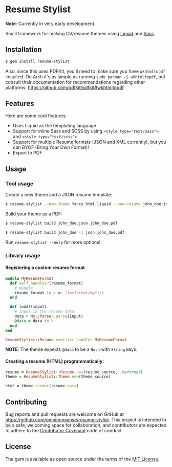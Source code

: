 # Resume Stylist

**Note**: Currently in very early development.

Small framework for making CV/resume themes using [Liquid](https://github.com/Shopify/liquid/wiki/liquid-for-designers) and [Sass](http://sass-lang.com/).

## Installation

~~~sh
$ gem install resume-stylist
~~~

Also, since this uses PDFKit, you'll need to make sure you have `wkhtmltopdf` installed. On Arch it's as simple as running `sudo pacman -S wkhtmltopdf`, but consult their documentation for recommendations regarding other platforms: https://github.com/pdfkit/pdfkit#wkhtmltopdf

## Features

Here are some cool features:

 - Uses Liquid as the templating language
 - Support for inline Sass and SCSS by using `<style type="text/sass">` and `<style type="text/scss">`
 - Support for multiple Resume formats (JSON and XML currently), but you can BYOF (Bring Your Own Format)!
 - Export to PDF

## Usage

### Tool usage

Create a new theme and a JSON resume template:

~~~sh
$ resume-stylist --new-theme fancy.html.liquid --new-resume john_doe.json
~~~

Build your theme as a PDF:

~~~sh
$ resume-stylist build john_doe.json john_doe.pdf
~~~

~~~sh
$ resume-stylist build john_doe -I json john_doe.pdf
~~~

Run `resume-stylist --help` for more options!

### Library usage

#### Registering a custom resume format

~~~rb
module MyResumeFormat
  def self.handles?(resume_format)
    # Handle
    resume_format.to_s =~ /(myformat|myf)/i
  end

  def load!(input)
    # input is the resume data
    data = My::Parser.parse(input)
    @data = data.to_h
  end
end

ResumeStylist::Resume.register_handler MyResumeFormat
~~~

**NOTE**: The theme expects `@data` to be a `Hash` with `String` keys.

#### Creating a resume (HTML) programmatically:

~~~rb
resume = ResumeStylist::Resume.new(resume_source, :myformat)
theme = ResumeStylist::Theme.new(theme_source)

html = theme.render(resume.data)
~~~

## Contributing

Bug reports and pull requests are welcome on GitHub at https://github.com/omninonsense/resume-stylist. This project is intended to be a safe, welcoming space for collaboration, and contributors are expected to adhere to the [Contributor Covenant](contributor-covenant.org) code of conduct.

## License

The gem is available as open source under the terms of the [MIT License](http://opensource.org/licenses/MIT).
